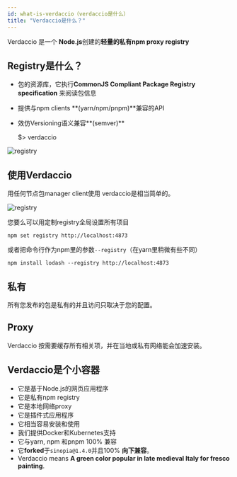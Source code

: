 ```yaml
---
id: what-is-verdaccio（verdaccio是什么）
title: "Verdaccio是什么？"
---
```

Verdaccio 是一个 **Node.js**创建的**轻量的私有npm proxy registry**

## Registry是什么？

* 包的资源库，它执行**CommonJS Compliant Package Registry specification** 来阅读包信息
* 提供与npm clients **(yarn/npm/pnpm)**兼容的API
* 效仿Versioning语义兼容**(semver)**

    $> verdaccio
    

![registry](/svg/verdaccio_server.gif)

## 使用Verdaccio

用任何节点包manager client使用 verdaccio是相当简单的。

![registry](/svg/npm_install.gif)

您要么可以用定制registry全局设置所有项目

    npm set registry http://localhost:4873
    

或者把命令行作为npm里的参数`--registry`（在yarn里稍微有些不同）

    npm install lodash --registry http://localhost:4873
    

## 私有

所有您发布的包是私有的并且访问只取决于您的配置。

## Proxy

Verdaccio 按需要缓存所有相关项，并在当地或私有网络能会加速安装。

## Verdaccio是个小容器

* 它是基于Node.js的网页应用程序
* 它是私有npm registry
* 它是本地网络proxy
* 它是插件式应用程序
* 它相当容易安装和使用
* 我们提供Docker和Kubernetes支持
* 它与yarn, npm 和pnpm 100% 兼容
* 它**forked**于`sinopia@1.4.0`并且100% **向下兼容**。
* Verdaccio means **A green color popular in late medieval Italy for fresco painting**.